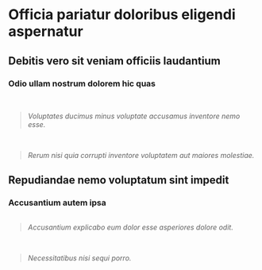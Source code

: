 # Officia pariatur doloribus eligendi aspernatur

## Debitis vero sit veniam officiis laudantium

### Odio ullam nostrum dolorem hic quas

<img src='https://picsum.photos/id/122/4147/2756' alt>

<img src='https://picsum.photos/id/124/3504/2336' alt>

> _Voluptates ducimus minus voluptate accusamus inventore nemo esse._

<img src='https://picsum.photos/id/722/3447/5150' alt>

<img src='https://picsum.photos/id/33/5616/3744' alt>

> _Rerum nisi quia corrupti inventore voluptatem aut maiores molestiae._

## Repudiandae nemo voluptatum sint impedit

### Accusantium autem ipsa

<img src='https://picsum.photos/id/75/1999/2998' alt>

> _Accusantium explicabo eum dolor esse asperiores dolore odit._

<img src='https://picsum.photos/id/1005/5760/3840' alt>

<img src='https://picsum.photos/id/428/2529/1581' alt>

> _Necessitatibus nisi sequi porro._
